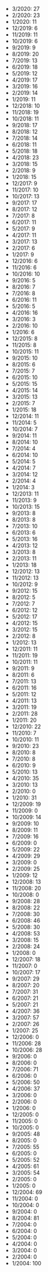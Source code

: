 *  3/2020: 27
*  2/2020: 23
*  1/2020: 11
*  12/2019: 6
*  11/2019: 11
*  10/2019: 6
*  9/2019: 9
*  8/2019: 20
*  7/2019: 13
*  6/2019: 18
*  5/2019: 12
*  4/2019: 17
*  3/2019: 16
*  2/2019: 14
*  1/2019: 11
*  12/2018: 10
*  11/2018: 19
*  10/2018: 11
*  9/2018: 17
*  8/2018: 12
*  7/2018: 14
*  6/2018: 11
*  5/2018: 18
*  4/2018: 23
*  3/2018: 15
*  2/2018: 9
*  1/2018: 15
*  12/2017: 9
*  11/2017: 10
*  10/2017: 13
*  9/2017: 17
*  8/2017: 12
*  7/2017: 8
*  6/2017: 11
*  5/2017: 9
*  4/2017: 11
*  3/2017: 13
*  2/2017: 6
*  1/2017: 9
*  12/2016: 6
*  11/2016: 6
*  10/2016: 10
*  9/2016: 5
*  8/2016: 7
*  7/2016: 8
*  6/2016: 11
*  5/2016: 5
*  4/2016: 16
*  3/2016: 3
*  2/2016: 10
*  1/2016: 6
*  12/2015: 8
*  11/2015: 8
*  10/2015: 11
*  9/2015: 10
*  8/2015: 6
*  7/2015: 7
*  6/2015: 10
*  5/2015: 15
*  4/2015: 14
*  3/2015: 13
*  2/2015: 7
*  1/2015: 18
*  12/2014: 11
*  11/2014: 5
*  10/2014: 7
*  9/2014: 11
*  8/2014: 10
*  7/2014: 4
*  6/2014: 10
*  5/2014: 5
*  4/2014: 7
*  3/2014: 12
*  2/2014: 4
*  1/2014: 3
*  12/2013: 11
*  11/2013: 9
*  10/2013: 15
*  9/2013: 8
*  8/2013: 8
*  7/2013: 10
*  6/2013: 6
*  5/2013: 16
*  4/2013: 12
*  3/2013: 8
*  2/2013: 11
*  1/2013: 18
*  12/2012: 13
*  11/2012: 13
*  10/2012: 9
*  9/2012: 15
*  8/2012: 5
*  7/2012: 7
*  6/2012: 12
*  5/2012: 17
*  4/2012: 15
*  3/2012: 15
*  2/2012: 8
*  1/2012: 13
*  12/2011: 11
*  11/2011: 19
*  10/2011: 11
*  9/2011: 9
*  8/2011: 6
*  7/2011: 13
*  6/2011: 16
*  5/2011: 12
*  4/2011: 13
*  3/2011: 19
*  2/2011: 28
*  1/2011: 20
*  12/2010: 22
*  11/2010: 7
*  10/2010: 11
*  9/2010: 23
*  8/2010: 8
*  7/2010: 8
*  6/2010: 9
*  5/2010: 13
*  4/2010: 35
*  3/2010: 13
*  2/2010: 0
*  1/2010: 31
*  12/2009: 19
*  11/2009: 0
*  10/2009: 14
*  9/2009: 10
*  8/2009: 11
*  7/2009: 16
*  6/2009: 0
*  5/2009: 22
*  4/2009: 29
*  3/2009: 0
*  2/2009: 25
*  1/2009: 12
*  12/2008: 13
*  11/2008: 20
*  10/2008: 0
*  9/2008: 28
*  8/2008: 22
*  7/2008: 30
*  6/2008: 46
*  5/2008: 30
*  4/2008: 53
*  3/2008: 15
*  2/2008: 24
*  1/2008: 0
*  12/2007: 18
*  11/2007: 0
*  10/2007: 17
*  9/2007: 29
*  8/2007: 20
*  7/2007: 31
*  6/2007: 21
*  5/2007: 21
*  4/2007: 36
*  3/2007: 57
*  2/2007: 26
*  1/2007: 25
*  12/2006: 0
*  11/2006: 28
*  10/2006: 28
*  9/2006: 0
*  8/2006: 0
*  7/2006: 71
*  6/2006: 0
*  5/2006: 50
*  4/2006: 37
*  3/2006: 0
*  2/2006: 0
*  1/2006: 0
*  12/2005: 0
*  11/2005: 0
*  10/2005: 0
*  9/2005: 48
*  8/2005: 0
*  7/2005: 55
*  6/2005: 0
*  5/2005: 52
*  4/2005: 61
*  3/2005: 54
*  2/2005: 0
*  1/2005: 0
*  12/2004: 69
*  11/2004: 0
*  10/2004: 0
*  9/2004: 0
*  8/2004: 81
*  7/2004: 0
*  6/2004: 0
*  5/2004: 0
*  4/2004: 0
*  3/2004: 0
*  2/2004: 0
*  1/2004: 100
